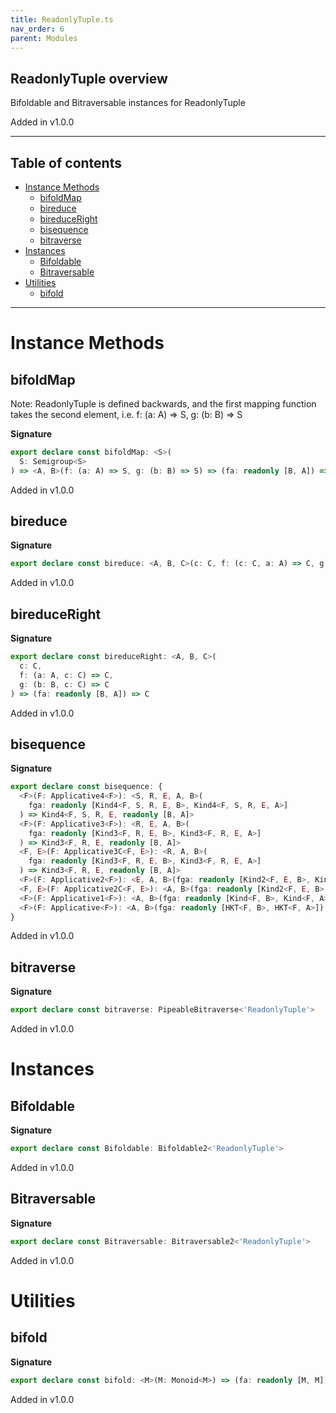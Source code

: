 ```yaml
---
title: ReadonlyTuple.ts
nav_order: 6
parent: Modules
---
```


## ReadonlyTuple overview

Bifoldable and Bitraversable instances for ReadonlyTuple

Added in v1.0.0

---

<h2 class="text-delta">Table of contents</h2>

- [Instance Methods](#instance-methods)
  - [bifoldMap](#bifoldmap)
  - [bireduce](#bireduce)
  - [bireduceRight](#bireduceright)
  - [bisequence](#bisequence)
  - [bitraverse](#bitraverse)
- [Instances](#instances)
  - [Bifoldable](#bifoldable)
  - [Bitraversable](#bitraversable)
- [Utilities](#utilities)
  - [bifold](#bifold)

---

# Instance Methods

## bifoldMap

Note: ReadonlyTuple is defined backwards, and the first mapping function takes the
second element, i.e. f: (a: A) => S, g: (b: B) => S

**Signature**

```ts
export declare const bifoldMap: <S>(
  S: Semigroup<S>
) => <A, B>(f: (a: A) => S, g: (b: B) => S) => (fa: readonly [B, A]) => S
```

Added in v1.0.0

## bireduce

**Signature**

```ts
export declare const bireduce: <A, B, C>(c: C, f: (c: C, a: A) => C, g: (c: C, b: B) => C) => (fa: readonly [B, A]) => C
```

Added in v1.0.0

## bireduceRight

**Signature**

```ts
export declare const bireduceRight: <A, B, C>(
  c: C,
  f: (a: A, c: C) => C,
  g: (b: B, c: C) => C
) => (fa: readonly [B, A]) => C
```

Added in v1.0.0

## bisequence

**Signature**

```ts
export declare const bisequence: {
  <F>(F: Applicative4<F>): <S, R, E, A, B>(
    fga: readonly [Kind4<F, S, R, E, B>, Kind4<F, S, R, E, A>]
  ) => Kind4<F, S, R, E, readonly [B, A]>
  <F>(F: Applicative3<F>): <R, E, A, B>(
    fga: readonly [Kind3<F, R, E, B>, Kind3<F, R, E, A>]
  ) => Kind3<F, R, E, readonly [B, A]>
  <F, E>(F: Applicative3C<F, E>): <R, A, B>(
    fga: readonly [Kind3<F, R, E, B>, Kind3<F, R, E, A>]
  ) => Kind3<F, R, E, readonly [B, A]>
  <F>(F: Applicative2<F>): <E, A, B>(fga: readonly [Kind2<F, E, B>, Kind2<F, E, A>]) => Kind2<F, E, readonly [B, A]>
  <F, E>(F: Applicative2C<F, E>): <A, B>(fga: readonly [Kind2<F, E, B>, Kind2<F, E, A>]) => Kind2<F, E, readonly [B, A]>
  <F>(F: Applicative1<F>): <A, B>(fga: readonly [Kind<F, B>, Kind<F, A>]) => Kind<F, readonly [B, A]>
  <F>(F: Applicative<F>): <A, B>(fga: readonly [HKT<F, B>, HKT<F, A>]) => HKT<'ReadonlyTuple', readonly [B, A]>
}
```

Added in v1.0.0

## bitraverse

**Signature**

```ts
export declare const bitraverse: PipeableBitraverse<'ReadonlyTuple'>
```

Added in v1.0.0

# Instances

## Bifoldable

**Signature**

```ts
export declare const Bifoldable: Bifoldable2<'ReadonlyTuple'>
```

Added in v1.0.0

## Bitraversable

**Signature**

```ts
export declare const Bitraversable: Bitraversable2<'ReadonlyTuple'>
```

Added in v1.0.0

# Utilities

## bifold

**Signature**

```ts
export declare const bifold: <M>(M: Monoid<M>) => (fa: readonly [M, M]) => M
```

Added in v1.0.0
